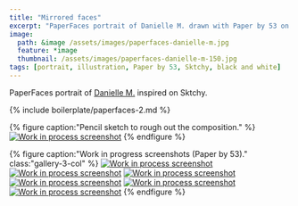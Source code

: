 ```yaml
---
title: "Mirrored faces"
excerpt: "PaperFaces portrait of Danielle M. drawn with Paper by 53 on an iPad."
image: 
  path: &image /assets/images/paperfaces-danielle-m.jpg 
  feature: *image
  thumbnail: /assets/images/paperfaces-danielle-m-150.jpg
tags: [portrait, illustration, Paper by 53, Sktchy, black and white]
---
```


PaperFaces portrait of [Danielle M.](http://sktchy.com/rhvANH ) inspired on Sktchy.

{% include boilerplate/paperfaces-2.md %}

{% figure caption:"Pencil sketch to rough out the composition." %}
[![Work in process screenshot](/assets/images/paperfaces-danielle-m-process-1-750.jpg)](/assets/images/paperfaces-danielle-m-process-1-lg.jpg)
{% endfigure %}

{% figure caption:"Work in progress screenshots (Paper by 53)." class:"gallery-3-col" %}
[![Work in process screenshot](/assets/images/paperfaces-danielle-m-process-2-600.jpg)](/assets/images/paperfaces-danielle-m-process-2-lg.jpg) [![Work in process screenshot](/assets/images/paperfaces-danielle-m-process-3-600.jpg)](/assets/images/paperfaces-danielle-m-process-3-lg.jpg) [![Work in process screenshot](/assets/images/paperfaces-danielle-m-process-4-600.jpg)](/assets/images/paperfaces-danielle-m-process-4-lg.jpg) [![Work in process screenshot](/assets/images/paperfaces-danielle-m-process-5-600.jpg)](/assets/images/paperfaces-danielle-m-process-5-lg.jpg) [![Work in process screenshot](/assets/images/paperfaces-danielle-m-process-6-600.jpg)](/assets/images/paperfaces-danielle-m-process-6-lg.jpg) [![Work in process screenshot](/assets/images/paperfaces-danielle-m-process-7-600.jpg)](/assets/images/paperfaces-danielle-m-process-7-lg.jpg)
{% endfigure %}
